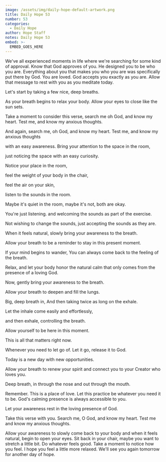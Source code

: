 ```yaml
---
image: /assets/img/daily-hope-default-artwork.png
title: Daily Hope 53
number: 53
categories:
  - Daily Hope
author: Hope Staff
notes: Daily Hope 53
embed: >-
  EMBED_GOES_HERE
---
```

We've all experienced moments in life where we're searching for some kind of approval. Know that God approves of you. He designed you to be who you are. Everything about you that makes you who you are was specifically put there by God. You are loved. God accepts you exactly as you are. Allow that message to rest with you as you meditate today.

Let's start by taking a few nice, deep breaths.

As your breath begins to relax your body. Allow your eyes to close like the sun sets.

Take a moment to consider this verse, search me oh God, and know my heart. Test me, and know my anxious thoughts.

And again, search me, oh God, and know my heart. Test me, and know my anxious thoughts

with an easy awareness. Bring your attention to the space in the room,

just noticing the space with an easy curiosity.

Notice your place in the room,

feel the weight of your body in the chair,

feel the air on your skin,

listen to the sounds in the room.

Maybe it's quiet in the room, maybe it's not, both are okay.

You're just listening. and welcoming the sounds as part of the exercise.

Not wishing to change the sounds, just accepting the sounds as they are.

When it feels natural, slowly bring your awareness to the breath.

Allow your breath to be a reminder to stay in this present moment.

If your mind begins to wander, You can always come back to the feeling of the breath.

Relax, and let your body honor the natural calm that only comes from the presence of a loving God.

Now, gently bring your awareness to the breath.

Allow your breath to deepen and fill the lungs.

Big, deep breath in, And then taking twice as long on the exhale.

Let the inhale come easily and effortlessly,

and then exhale, controlling the breath.

Allow yourself to be here in this moment.

This is all that matters right now.

Whenever you need to let go of. Let it go, release it to God.

Today is a new day with new opportunities.

Allow your breath to renew your spirit and connect you to your Creator who loves you.

Deep breath, in through the nose and out through the mouth.

Remember. This is a place of love. Let this practice be whatever you need it to be. God's calming presence is always accessible to you.

Let your awareness rest in the loving presence of God.

Take this verse with you. Search me, O God, and know my heart. Test me and know my anxious thoughts.

Allow your awareness to slowly come back to your body and when it feels natural, begin to open your eyes. Sit back in your chair, maybe you want to stretch a little bit. Do whatever feels good. Take a moment to notice how you feel. I hope you feel a little more relaxed. We'll see you again tomorrow for another day of hope.

